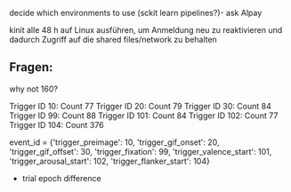 decide which environments to use (sckit learn pipelines?)- ask Alpay 


kinit alle 48 h auf Linux ausführen, um Anmeldung neu zu reaktivieren und dadurch Zugriff auf die shared files/network zu behalten


## Fragen:
why not 160?

Trigger ID 10: Count 77
Trigger ID 20: Count 79
Trigger ID 30: Count 84
Trigger ID 99: Count 88
Trigger ID 101: Count 84
Trigger ID 102: Count 77
Trigger ID 104: Count 376

event_id = {'trigger_preimage': 10,
                'trigger_gif_onset': 20,
                'trigger_gif_offset': 30,
                'trigger_fixation': 99,
                'trigger_valence_start': 101,
                'trigger_arousal_start': 102,
                'trigger_flanker_start': 104}


- trial epoch difference



